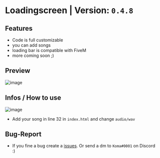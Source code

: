 # Loadingscreen | Version: `0.4.8`

## Features
* Code is full customizable
* you can add songs
* loading bar is compatible with FiveM
* more coming soon ;)



## Preview
![image](https://user-images.githubusercontent.com/77354592/153775795-d808827c-eccb-4c44-9924-efc72f081abd.png)


## Infos / How to use
![image](https://user-images.githubusercontent.com/77354592/154705483-96d1e7b5-1d3c-431e-b01a-76bdb975fbaa.png)
* Add your song in line 32 in `index.html` and change `audio/wav`


## Bug-Report
* If you fine a bug create a [issues](https://github.com/devkoma/loadingscreen/issues). Or send a dm to `Koma#0001` on Discord :)
